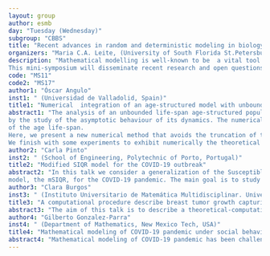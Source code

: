 ```yaml
---
layout: group
author: esmb
day: "Tuesday (Wednesday)"
subgroup: "CBBS"
title: "Recent advances in random and deterministic modeling in biology/health sciences"
organizers: "Maria C.A. Leite, (University of South Florida St.Petersburg), Juan Carlos Cortés López (Instituto Universitario de Matemática Multidisciplinar. Universitat Politècnica de València, Spain), Rafael J. Villanueva Micó (Instituto Universitario de Matemática Multidisciplinar. Universitat Politècnica de València, Spain)"
description: "Mathematical modelling is well-known to be  a vital tool for studying  complex systems in biology and health sciences. They enable  to study mathematically what is costly and/or  impossible to do experimentally. There has been a large body of research on this area with amazing contributions in understanding complex biological/health sciences systems. In the spite of such,  the innovative development of not only deterministic models but also models that include randomness is still critical for answering  crucial questions in mathematical biology. Thus, the talks we envision for this mini-symposium will have a special focus on modeling approaches that  have specific application to biology/health sciences, but will also be of interest to researchers in other areas. 
This mini-symposium will disseminate recent research and open questions in modeling biological/health sciences complex systems. It aims at inspiring mathematicians, modelers, and experimentalists to address several challenges in this field of research."
code: "MS11"
code2: "MS17"
author1: "Óscar Angulo"
inst1: " (Universidad de Valladolid, Spain)"
title1: "Numerical  integration of an age-structured model with unbounded age-domain"
abstract1: "The analysis of an unbounded life-span age-structured population model is motivated because, not only new models continue to appear in this framework, but also it is required
by the study of the asymptotic behaviour of its dynamics. The numerical integration of the corresponding model is usually performed in bounded domains  through the truncation
of the age life-span. 
Here, we present a new numerical method that avoids the truncation of the unbounded age domain. We completely analyze it and we establish its second order of convergence.
We finish with some experiments to exhibit numerically the theoretical results and the behaviour of the problem in the simulation of the evolution of the Nicholson's blowflies model."
author2: "Carla Pinto"
inst2: " (School of Engineering, Polytechnic of Porto, Portugal)"
title2: "Modified SIQR model for the COVID-19 outbreak"
abstract2: "In this talk we consider a generalization of the Susceptible-Infected-Quarantine-Recovered
model, the mSIQR, for the COVID-19 pandemic. The main goal is to study the importance of the value of the contact rate, proportion of unkown infectious, and hospital care in the disease propagation. We test the model and fit the results for COVID-19 pandemic data from some countries, including France, US, and Portugal. We discuss the epidemiological relevance of the results and provide insights on future patterns, subjected to health policies."
author3: "Clara Burgos"
inst3: " (Instituto Universitario de Matemática Multidisciplinar. Universitat Politècnica de València, Spain)"
title3: "A computational procedure describe breast tumor growth capturing the uncertainty in the volume data"
abstract3: "The aim of this talk is to describe a theoretical-computational approach to model the breast tumor growth taking into account the uncertainty of the retrieved data. To do it, we will seek suitable random inputs of a discretized version of a logistic model. The random model parameters will be described via its probability density function.  The theoretical-computational approach seems to be flexible enough to be adapted to describe different biological dynamics problems."
author4: "Gilberto Gonzalez-Parra"
inst4: " (Department of Mathematics, New Mexico Tech, USA)"
title4: "Mathematical modeling of COVID-19 pandemic under social behavior uncertainty (Pre-recorded)"
abstract4: "Mathematical modeling of COVID-19 pandemic has been challenging due to the complexity of the phenomena including the variability of the social behavior. The uncertainty in some of the mechanisms involved in the transmission of the SARS-CoV-2 and its fatality rate make forecasting an extremely difficult problem as the outcomes have shown. In this talk, we present a mathematical model approach to study the effect of uncertainty in social behavior on the COVID-19 pandemic. Specifically, we rely on stochastic differential equations to give some insights regarding this topic. We illustrate with some scenarios the consequences of social behavior uncertainty on the COVID-19 pandemic. Finally, we will show an application of computational tools such as bootstrapping and Markov chain Monte Carlo that allow us to investigate some uncertainties related to the mathematical modeling of COVID-19 pandemic."
---
```

